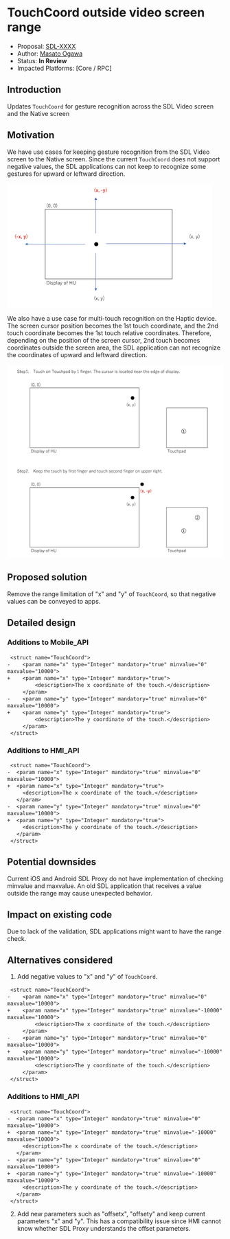 # TouchCoord outside video screen range

* Proposal: [SDL-XXXX](nnnn-TouchCoord-outside-video-screen-range.md)
* Author: [Masato Ogawa](https://github.com/masatoogawa)
* Status: **In Review**
* Impacted Platforms: [Core / RPC]

## Introduction

Updates `TouchCoord` for gesture recognition across the SDL Video screen and the Native screen

## Motivation

We have use cases for keeping gesture recognition from the SDL Video screen to the Native screen. Since the current `TouchCoord` does not support negative values, the SDL applications can not keep to recognize some gestures for upward or leftward direction.

![pic1](../assets/proposals/nnnn-TouchCoord-outside-video-screen-range/nnnn-TouchCoord-outside-video-screen-range-pic1.png)

We also have a use case for multi-touch recognition on the Haptic device. The screen cursor position becomes the 1st touch coordinate, and the 2nd touch coordinate becomes the 1st touch relative coordinates. Therefore, depending on the position of the screen cursor, 2nd touch becomes coordinates outside the screen area, the SDL application can not recognize the coordinates of upward and leftward direction.

![pic2](../assets/proposals/nnnn-TouchCoord-outside-video-screen-range/nnnn-TouchCoord-outside-video-screen-range-pic2.png)

## Proposed solution

Remove the range limitation of "x" and "y" of `TouchCoord`, so that negative values can be conveyed to apps.

## Detailed design

### Additions to Mobile_API

```
 <struct name="TouchCoord">
-    <param name="x" type="Integer" mandatory="true" minvalue="0" maxvalue="10000">
+    <param name="x" type="Integer" mandatory="true">
         <description>The x coordinate of the touch.</description>
     </param>
-    <param name="y" type="Integer" mandatory="true" minvalue="0" maxvalue="10000">
+    <param name="y" type="Integer" mandatory="true">
         <description>The y coordinate of the touch.</description>
     </param>
 </struct>
```

### Additions to HMI_API

```
 <struct name="TouchCoord">
-  <param name="x" type="Integer" mandatory="true" minvalue="0" maxvalue="10000">
+  <param name="x" type="Integer" mandatory="true">
     <description>The x coordinate of the touch.</description>
   </param>
-  <param name="y" type="Integer" mandatory="true" minvalue="0" maxvalue="10000">
+  <param name="y" type="Integer" mandatory="true">
     <description>The y coordinate of the touch.</description>
   </param>
 </struct>
```

## Potential downsides

Current iOS and Android SDL Proxy do not have implementation of checking minvalue and maxvalue. An old SDL application that receives a value outside the range may cause unexpected behavior.

## Impact on existing code

Due to lack of the validation, SDL applications might want to have the range check.

## Alternatives considered

1) Add negative values to "x" and "y" of `TouchCoord`.

```
 <struct name="TouchCoord">
-    <param name="x" type="Integer" mandatory="true" minvalue="0" maxvalue="10000">
+    <param name="x" type="Integer" mandatory="true" minvalue="-10000" maxvalue="10000">
         <description>The x coordinate of the touch.</description>
     </param>
-    <param name="y" type="Integer" mandatory="true" minvalue="0" maxvalue="10000">
+    <param name="y" type="Integer" mandatory="true" minvalue="-10000" maxvalue="10000">
         <description>The y coordinate of the touch.</description>
     </param>
 </struct>
```

### Additions to HMI_API

```
 <struct name="TouchCoord">
-  <param name="x" type="Integer" mandatory="true" minvalue="0" maxvalue="10000">
+  <param name="x" type="Integer" mandatory="true" minvalue="-10000" maxvalue="10000">
     <description>The x coordinate of the touch.</description>
   </param>
-  <param name="y" type="Integer" mandatory="true" minvalue="0" maxvalue="10000">
+  <param name="y" type="Integer" mandatory="true" minvalue="-10000" maxvalue="10000">
     <description>The y coordinate of the touch.</description>
   </param>
 </struct>
```

2) Add new parameters such as "offsetx", "offsety" and keep current parameters "x" and "y". This has a compatibility issue since HMI cannot know whether SDL Proxy understands the offset parameters.


